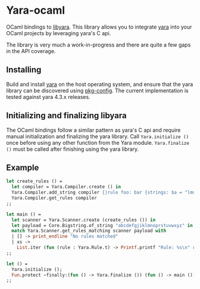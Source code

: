 # Yara-ocaml

OCaml bindings to [libyara](https://yara.readthedocs.io/en/stable/capi.html). This library allows you to integrate [yara](https://yara.readthedocs.io/en/stable/index.html) into your OCaml projects by leveraging yara's C api.

The library is very much a work-in-progress and there are quite a few gaps in the API coverage.

## Installing

Build and install [yara](https://yara.readthedocs.io/en/stable/index.html) on the host operating system, and ensure that the yara library can be discovered
using [pkg-config](https://www.freedesktop.org/wiki/Software/pkg-config/). The current implementation is tested against yara 4.3.x releases.

## Initializing and finalizing libyara

The OCaml bindings follow a similar pattern as yara's C api and require manual initialization and finalizing the yara library. Call `Yara.initialize ()` once before using any other function from the Yara module. `Yara.finalize ()` must be called after finishing using the yara library.

## Example

```ocaml
let create_rules () =
  let compiler = Yara.Compiler.create () in
  Yara.Compiler.add_string compiler {|rule foo: bar {strings: $a = "lmn" condition: $a}|};
  Yara.Compiler.get_rules compiler
;;

let main () =
  let scanner = Yara.Scanner.create (create_rules ()) in
  let payload = Core.Bigstring.of_string "abcdefgjiklmnoprstuvwxyz" in
  match Yara.Scanner.get_rules_matching scanner payload with
  | [] -> print_endline "No rules matched"
  | xs ->
    List.iter (fun (rule : Yara.Rule.t) -> Printf.printf "Rule: %s\n" rule.identifier) xs
;;

let () =
  Yara.initialize ();
  Fun.protect ~finally:(fun () -> Yara.finalize ()) (fun () -> main ())
;;
```
